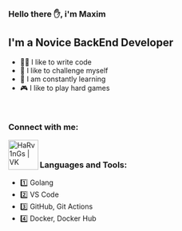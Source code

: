 ### Hello there ✋, i'm Maxim

## I'm a Novice BackEnd Developer
- 👨‍💻 I like to write code 
- 🌌 I like to challenge myself
- 🎉 I am constantly learning
- 🎮 I like to play hard games
<br />

### Connect with me:
[<img align="left" alt="HaRv1nGs | VK" width="60px" src="https://tkanitex.ru/wp-content/uploads/2024/11/vk-1536x869.png" />][vk]

<br /> 

### Languages and Tools:
- 1️⃣ Golang
- 2️⃣ VS Code
- 3️⃣ GitHub, Git Actions
- 4️⃣ Docker, Docker Hub


[vk]: https://vk.com/harv1ngs